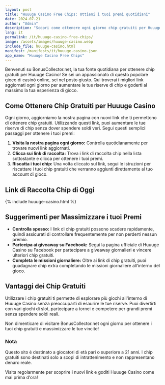 ```yaml
---
layout: post
title: "Huuuge Casino Free Chips: Ottieni i tuoi premi quotidiani"
date: 2024-07-21
author: "Admin"
description: "Scopri come ottenere ogni giorno chip gratuiti per Huuuge Casino e aumentare le tue possibilità di vincita con i nostri link aggiornati quotidianamente."
lang: it
permalink: /it/huuuge-casino-free-chips/
image: /assets/images/huuuge-casino.webp
include_file: huuuge-casino.html
manifest: /manifests/it/huuuge-casino.json
app_name: "Huuuge Casino Free Chips"
---
```


Benvenuti su BonusCollector.net, la tua fonte quotidiana per ottenere chip gratuiti per Huuuge Casino! Se sei un appassionato di questo popolare gioco di casinò online, sei nel posto giusto. Qui troverai i migliori link aggiornati ogni giorno per aumentare le tue riserve di chip e goderti al massimo la tua esperienza di gioco.

## Come Ottenere Chip Gratuiti per Huuuge Casino

Ogni giorno, aggiorniamo la nostra pagina con nuovi link che ti permettono di ottenere chip gratuiti. Utilizzando questi link, puoi aumentare le tue riserve di chip senza dover spendere soldi veri. Segui questi semplici passaggi per ottenere i tuoi premi:

1. **Visita la nostra pagina ogni giorno:** Controlla quotidianamente per trovare nuovi link aggiornati.
2. **Clicca sui link di raccolta:** Trova i link di raccolta chip nella lista sottostante e clicca per ottenere i tuoi premi.
3. **Riscatta i tuoi chip:** Una volta cliccato sul link, segui le istruzioni per riscattare i tuoi chip gratuiti che verranno aggiunti direttamente al tuo account di gioco.

## Link di Raccolta Chip di Oggi

{% include huuuge-casino.html %}

## Suggerimenti per Massimizzare i tuoi Premi

- **Controlla spesso:** I link di chip gratuiti possono scadere rapidamente, quindi assicurati di controllare frequentemente per non perderti nessun premio.
- **Partecipa ai giveaway su Facebook:** Segui la pagina ufficiale di Huuuge Casino su Facebook per partecipare a giveaway giornalieri e vincere ulteriori chip gratuiti.
- **Completa le missioni giornaliere:** Oltre ai link di chip gratuiti, puoi guadagnare chip extra completando le missioni giornaliere all'interno del gioco.

## Vantaggi dei Chip Gratuiti

Utilizzare i chip gratuiti ti permette di esplorare più giochi all'interno di Huuuge Casino senza preoccuparti di esaurire le tue riserve. Puoi divertirti con vari giochi di slot, partecipare a tornei e competere per grandi premi senza spendere soldi reali.

Non dimenticare di visitare BonusCollector.net ogni giorno per ottenere i tuoi chip gratuiti e massimizzare le tue vincite!

### Nota

Questo sito è destinato a giocatori di età pari o superiore a 21 anni. I chip gratuiti sono destinati solo a scopi di intrattenimento e non rappresentano denaro reale.

Visita regolarmente per scoprire i nuovi link e goditi Huuuge Casino come mai prima d'ora!